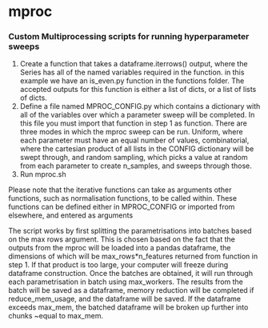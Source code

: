 # mproc
### Custom Multiprocessing scripts for running hyperparameter sweeps
 1) Create a function that takes a dataframe.iterrows() output, where the Series has all of the named variables required in the function.
 in this example we have an is_even.py function in the functions folder. The accepted outputs for this function is either a list of dicts, or a list of lists of dicts.
 2) Define a file named MPROC_CONFIG.py which contains a dictionary with all of the variables over which a parameter sweep will be completed. In this file you must import that function in step 1 as function. There are three modes in which the mproc sweep can be run. Uniform, where each parameter must have an equal number of values, combinatorial, where the cartesian product of all lists in the CONFIG dictionary will be swept through, and random sampling, which picks a value at random from each parameter to create n_samples, and sweeps through those.
 3) Run mproc.sh

Please note that the iterative functions can take as arguments other functions, such as normalisation functions, to be called within. These functions can be defined either in MPROC_CONFIG or imported from elsewhere, and entered as arguments

The script works by first splitting the parametrisations into batches based on the max rows argument. This is chosen based on the fact that the outputs from the mproc will be loaded into a pandas dataframe, the dimensions of which will be max_rows*n_features returned from function in step 1. If that product is too large, your computer will freeze during dataframe construction. Once the batches are obtained, it will run through each parametrisation in batch using max_workers. The results from the batch will be saved as a dataframe, memory reduction will be completed if reduce_mem_usage, and the dataframe will be saved. If the dataframe exceeds max_mem, the batched dataframe will be broken up further into chunks ~equal to max_mem. 

